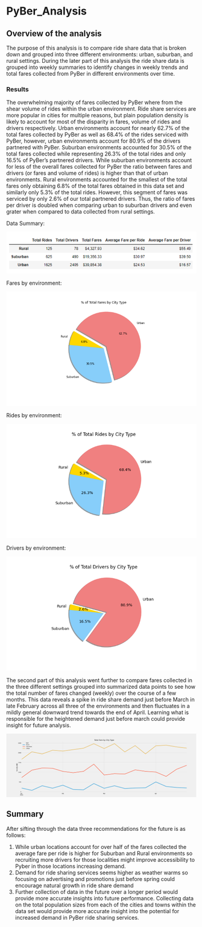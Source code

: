 # PyBer_Analysis
## Overview of the analysis  
The purpose of this analysis is to compare ride share data that is broken down and grouped into three different environments: urban, suburban, and rural settings.  During the later part of this analysis the ride share data is grouped into weekly summaries to identify changes in weekly trends and total fares collected from PyBer in different environments over time.
### Results
The overwhelming majority of fares collected by PyBer where from the shear volume of rides within the urban environment.  Ride share services are more popular in cities for multiple reasons, but plain population density is likely to account for most of the disparity in fares, volume of rides and drivers respectively.  Urban environments account for nearly 62.7% of the total fares collected by PyBer as well as 68.4% of the rides serviced with PyBer, however, urban environments account for 80.9% of the drivers partnered with PyBer.
Suburban environments accounted for 30.5% of the total fares collected while representing 26.3% of the total rides and only 16.5% of PyBer’s partnered drivers.  While suburban environments account for less of the overall fares collected for PyBer the ratio between fares and drivers (or fares and volume of rides) is higher than that of urban environments.
Rural environments accounted for the smallest of the total fares only obtaining 6.8% of the total fares obtained in this data set and similarly only 5.3% of the total rides. However, this segment of fares was serviced by only 2.6% of our total partnered drivers.  Thus, the ratio of fares per driver is doubled when comparing urban to suburban drivers and even grater when compared to data collected from rural settings.

Data Summary:

![PyBer_Analysis](analysis/pyber_summary_df.PNG)

Fares by environment:

![PyBer_Analysis](analysis/Fig5.png)

Rides by environment:

![PyBer_Analysis](analysis/Fig6.png)


Drivers by environment:

![PyBer_Analysis](analysis/Fig7.png)


The second part of this analysis went further to compare fares collected in the three different settings grouped into summarized data points to see how the total number of fares changed (weekly) over the course of a few months.  This data reveals a spike in ride share demand just before March in late February across all three of the environments and then fluctuates in a mildly general downward trend towards the end of April.  Learning what is responsible for the heightened demand just before march could provide insight for future analysis.

![PyBer_Analysis](analysis/PyBer_fare_summary.png)

## Summary
After sifting through the data three recommendations for the future is as follows:
1. While urban locations account for over half of the fares collected the average fare per ride is higher for Suburban and Rural environments so recruiting more drivers for those localities might improve accessibility to Pyber in those locations increasing demand.
2. Demand for ride sharing services seems higher as weather warms so focusing on advertising and promotions just before spring could encourage natural growth in ride share demand 
3. Further collection of data in the future over a longer period would provide more accurate insights into future performance.  Collecting data on the total population sizes from each of the cities and towns within the data set would provide more accurate insight into the potential for increased demand in PyBer ride sharing services.
